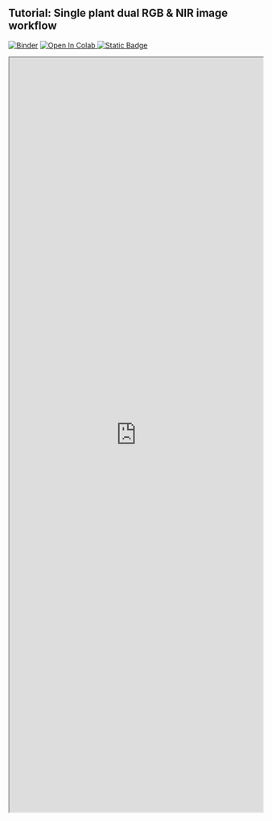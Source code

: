 ## Tutorial: Single plant dual RGB & NIR image workflow

[![Binder](https://mybinder.org/badge_logo.svg)](https://mybinder.org/v2/gh/danforthcenter/plantcv-tutorial-vis-nir/HEAD?labpath=index.ipynb)
<a target="_blank" href="https://colab.research.google.com/github/danforthcenter/plantcv-tutorial-vis-nir">
  <img src="https://colab.research.google.com/assets/colab-badge.svg" alt="Open In Colab"/>
</a>
[![Static Badge](https://img.shields.io/badge/Open%20on%20GitHub-black?style=flat&logo=github)](https://github.com/danforthcenter/plantcv-tutorial-vis-nir)

<iframe src="https://nbviewer.jupyter.org/github/danforthcenter/plantcv-tutorial-vis-nir/blob/main/index.ipynb" width="100%" height="1500px"></iframe>
